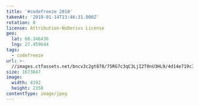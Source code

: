 ```yaml
---
title: '#codefreeze 2018'
takenAt: '2018-01-14T13:46:31.000Z'
rotation: 0
license: Attribution-NoDerivs License
geo:
  lat: 68.346436
  lng: 27.459644
tags:
  - codefreeze
url: >-
  //images.ctfassets.net/bncv3c2gt878/75RG7c3qC3LjI2T0nU3HL9/4d14e719c38b43a6e53f78ec60867db3/codefreeze-2018_25929253798_o
size: 1673047
image:
  width: 4192
  height: 2358
contentType: image/jpeg
---
```


